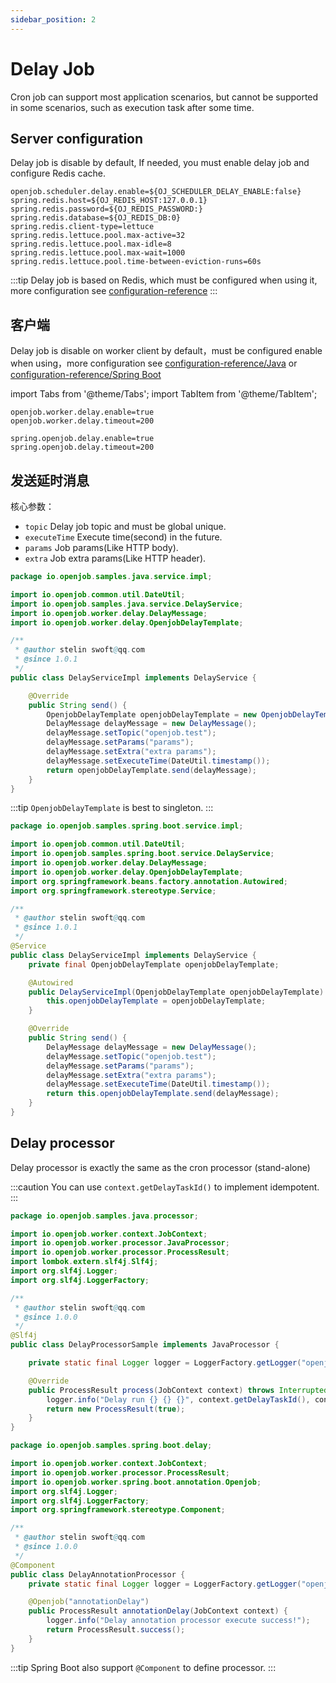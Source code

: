 ```yaml
---
sidebar_position: 2
---
```


# Delay Job

Cron job can support most application scenarios, but cannot be supported in some scenarios, such as execution task after some time.

## Server configuration

Delay job is disable by default, If needed, you must enable delay job and configure Redis cache.

```properties
openjob.scheduler.delay.enable=${OJ_SCHEDULER_DELAY_ENABLE:false}
spring.redis.host=${OJ_REDIS_HOST:127.0.0.1}
spring.redis.password=${OJ_REDIS_PASSWORD:}
spring.redis.database=${OJ_REDIS_DB:0}
spring.redis.client-type=lettuce
spring.redis.lettuce.pool.max-active=32
spring.redis.lettuce.pool.max-idle=8
spring.redis.lettuce.pool.max-wait=1000
spring.redis.lettuce.pool.time-between-eviction-runs=60s
```

:::tip
Delay job is based on Redis, which must be configured when using it, more configuration see [configuration-reference](/docs/developer-guide/config-reference/server)
:::

## 客户端
Delay job is disable on worker client by default，must be configured enable when using，more configuration see [configuration-reference/Java](/docs/developer-guide/config-reference/java) or [configuration-reference/Spring Boot](/docs/developer-guide/config-reference/spring-boot)

import Tabs from '@theme/Tabs';
import TabItem from '@theme/TabItem';

<Tabs>
  <TabItem value="java" label="Java" default>

```properties
openjob.worker.delay.enable=true
openjob.worker.delay.timeout=200
```
  </TabItem>
  <TabItem value="spring-boot" label="Spring Boot">

```properties
spring.openjob.delay.enable=true
spring.openjob.delay.timeout=200
```
  </TabItem>
</Tabs>

## 发送延时消息

核心参数：
- `topic` Delay job topic and must be global unique.
- `executeTime` Execute time(second) in the future.
- `params` Job params(Like HTTP body).
- `extra` Job extra params(Like HTTP header).

<Tabs>
  <TabItem value="java" label="Java" default>

```java
package io.openjob.samples.java.service.impl;

import io.openjob.common.util.DateUtil;
import io.openjob.samples.java.service.DelayService;
import io.openjob.worker.delay.DelayMessage;
import io.openjob.worker.delay.OpenjobDelayTemplate;

/**
 * @author stelin swoft@qq.com
 * @since 1.0.1
 */
public class DelayServiceImpl implements DelayService {

    @Override
    public String send() {
        OpenjobDelayTemplate openjobDelayTemplate = new OpenjobDelayTemplate();
        DelayMessage delayMessage = new DelayMessage();
        delayMessage.setTopic("openjob.test");
        delayMessage.setParams("params");
        delayMessage.setExtra("extra params");
        delayMessage.setExecuteTime(DateUtil.timestamp());
        return openjobDelayTemplate.send(delayMessage);
    }
}
```

:::tip
`OpenjobDelayTemplate` is best to singleton.
:::
</TabItem>
<TabItem value="spring-boot" label="Spring Boot">

```java
package io.openjob.samples.spring.boot.service.impl;

import io.openjob.common.util.DateUtil;
import io.openjob.samples.spring.boot.service.DelayService;
import io.openjob.worker.delay.DelayMessage;
import io.openjob.worker.delay.OpenjobDelayTemplate;
import org.springframework.beans.factory.annotation.Autowired;
import org.springframework.stereotype.Service;

/**
 * @author stelin swoft@qq.com
 * @since 1.0.1
 */
@Service
public class DelayServiceImpl implements DelayService {
    private final OpenjobDelayTemplate openjobDelayTemplate;

    @Autowired
    public DelayServiceImpl(OpenjobDelayTemplate openjobDelayTemplate) {
        this.openjobDelayTemplate = openjobDelayTemplate;
    }

    @Override
    public String send() {
        DelayMessage delayMessage = new DelayMessage();
        delayMessage.setTopic("openjob.test");
        delayMessage.setParams("params");
        delayMessage.setExtra("extra params");
        delayMessage.setExecuteTime(DateUtil.timestamp());
        return this.openjobDelayTemplate.send(delayMessage);
    }
}
```
  </TabItem>
</Tabs>

## Delay processor

Delay processor is exactly the same as the cron processor (stand-alone)

:::caution
You can use `context.getDelayTaskId()` to implement idempotent.
:::

<Tabs>
  <TabItem value="java" label="Java" default>

```java
package io.openjob.samples.java.processor;

import io.openjob.worker.context.JobContext;
import io.openjob.worker.processor.JavaProcessor;
import io.openjob.worker.processor.ProcessResult;
import lombok.extern.slf4j.Slf4j;
import org.slf4j.Logger;
import org.slf4j.LoggerFactory;

/**
 * @author stelin swoft@qq.com
 * @since 1.0.0
 */
@Slf4j
public class DelayProcessorSample implements JavaProcessor {

    private static final Logger logger = LoggerFactory.getLogger("openjob");

    @Override
    public ProcessResult process(JobContext context) throws InterruptedException {
        logger.info("Delay run {} {} {}", context.getDelayTaskId(), context.getDelayParams(), context.getDelayExtra());
        return new ProcessResult(true);
    }
}
```
  </TabItem>
  <TabItem value="spring-boot" label="Spring Boot">

```java
package io.openjob.samples.spring.boot.delay;

import io.openjob.worker.context.JobContext;
import io.openjob.worker.processor.ProcessResult;
import io.openjob.worker.spring.boot.annotation.Openjob;
import org.slf4j.Logger;
import org.slf4j.LoggerFactory;
import org.springframework.stereotype.Component;

/**
 * @author stelin swoft@qq.com
 * @since 1.0.0
 */
@Component
public class DelayAnnotationProcessor {
    private static final Logger logger = LoggerFactory.getLogger("openjob");

    @Openjob("annotationDelay")
    public ProcessResult annotationDelay(JobContext context) {
        logger.info("Delay annotation processor execute success!");
        return ProcessResult.success();
    }
}
```

:::tip
Spring Boot also support  `@Component` to define processor.
:::
</TabItem>
</Tabs>